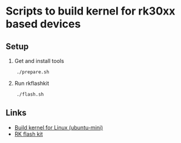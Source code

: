 # Scripts to build kernel for rk30xx based devices

## Setup

1. Get and install tools
```
    ./prepare.sh
```
2. Run rkflashkit
```
    ./flash.sh
```

## Links

* [Build kernel for Linux (ubuntu-mini)](https://github.com/sgjava/ubuntu-mini#build-kernel-for-linux)
* [RK flash kit](https://github.com/linuxerwang/rkflashkit)